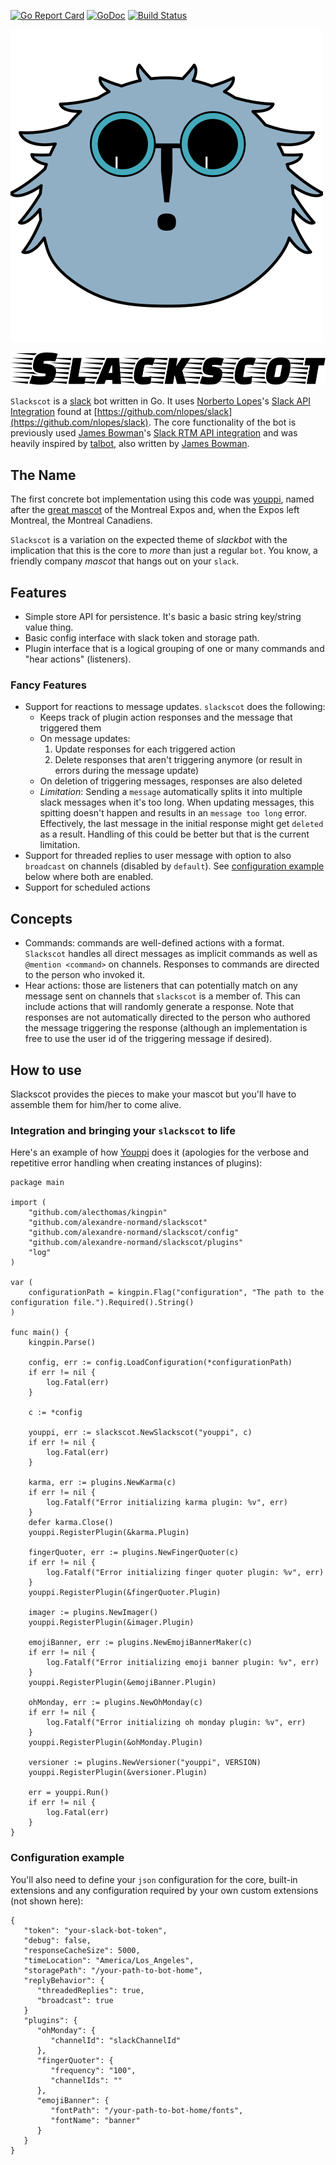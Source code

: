 [![Go Report Card](https://goreportcard.com/badge/github.com/alexandre-normand/slackscot)](https://goreportcard.com/report/github.com/alexandre-normand/slackscot)
[![GoDoc](https://godoc.org/github.com/alexandre-normand/slackscot?status.svg)](https://godoc.org/github.com/alexandre-normand/slackscot)
[![Build Status](https://travis-ci.org/alexandre-normand/slackscot.svg)](https://travis-ci.org/alexandre-normand/slackscot)

![logo.svg](logo.svg)

![name.svg](name.svg)

`Slackscot` is a [slack](https://slack.com) bot written in Go. It uses [Norberto Lopes](https://github.com/nlopes)'s [Slack API Integration](https://github.com/nlopes/slack) found at [https://github.com/nlopes/slack](https://github.com/nlopes/slack). The core functionality of the bot is previously used [James Bowman](https://github.com/james-bowman)'s [Slack RTM API integration](https://github.com/james-bowman/slack) and was heavily inspired by [talbot](https://github.com/james-bowman/talbot), also written by [James Bowman](https://github.com/james-bowman). 

The Name
--------
The first concrete bot implementation using this code was [youppi](https://github.com/alexandre-normand/youppi), named after the [great mascot](https://en.wikipedia.org/wiki/Youppi!) of the Montreal Expos and, when the Expos left Montreal, the Montreal Canadiens. 

`Slackscot` is a variation on the expected theme of _slackbot_ with the implication that this is the core to _more_ than just a regular `bot`. You know, a friendly company _mascot_ that hangs out on your `slack`. 

Features
--------

* Simple store API for persistence. It's basic a basic string key/string value thing.
* Basic config interface with slack token and storage path. 
* Plugin interface that is a logical grouping of one or many commands and "hear actions" (listeners). 

### Fancy Features

* Support for reactions to message updates. `slackscot` does the following:
	- Keeps track of plugin action responses and the message that triggered them
	- On message updates:
		1. Update responses for each triggered action
		2. Delete responses that aren't triggering anymore (or result in errors during the message update)
	- On deletion of triggering messages, responses are also deleted
	- *Limitation*: Sending a `message` automatically splits it into multiple slack messages when it's too long. When updating messages,
	  this spitting doesn't happen and results in an `message too long` error. Effectively, the last message in the initial response might get
	  `deleted` as a result. Handling of this could be better but that is the current limitation.
* Support for threaded replies to user message with option to also `broadcast` on channels (disabled by `default`). See [configuration example](#configuration-example) below where both are enabled. 
* Support for scheduled actions

Concepts
--------

* Commands: commands are well-defined actions with a format. `Slackscot` handles all direct messages as implicit commands as well as `@mention <command>` on channels. Responses to commands are directed to the person who
  invoked it.
* Hear actions: those are listeners that can potentially match on any message sent on channels that `slackscot` is a member of. This can include actions that will randomly generate a response. Note that responses
  are not automatically directed to the person who authored the message triggering the response (although an implementation is free to use the user id of the triggering message if desired). 

How to use
----------
Slackscot provides the pieces to make your mascot but you'll have to assemble them for him/her to come alive. 

### Integration and bringing your `slackscot` to life

Here's an example of how [Youppi](https://github.com/alexandre-normand/youppi) does it (apologies for the verbose and repetitive error handling when creating instances of plugins):
```
package main

import (
	"github.com/alecthomas/kingpin"
	"github.com/alexandre-normand/slackscot"
	"github.com/alexandre-normand/slackscot/config"
	"github.com/alexandre-normand/slackscot/plugins"
	"log"
)

var (
	configurationPath = kingpin.Flag("configuration", "The path to the configuration file.").Required().String()
)

func main() {
	kingpin.Parse()

	config, err := config.LoadConfiguration(*configurationPath)
	if err != nil {
		log.Fatal(err)
	}

	c := *config

	youppi, err := slackscot.NewSlackscot("youppi", c)
	if err != nil {
		log.Fatal(err)
	}

	karma, err := plugins.NewKarma(c)
	if err != nil {
		log.Fatalf("Error initializing karma plugin: %v", err)
	}
	defer karma.Close()
	youppi.RegisterPlugin(&karma.Plugin)

	fingerQuoter, err := plugins.NewFingerQuoter(c)
	if err != nil {
		log.Fatalf("Error initializing finger quoter plugin: %v", err)
	}
	youppi.RegisterPlugin(&fingerQuoter.Plugin)

	imager := plugins.NewImager()
	youppi.RegisterPlugin(&imager.Plugin)

	emojiBanner, err := plugins.NewEmojiBannerMaker(c)
	if err != nil {
		log.Fatalf("Error initializing emoji banner plugin: %v", err)
	}
	youppi.RegisterPlugin(&emojiBanner.Plugin)

	ohMonday, err := plugins.NewOhMonday(c)
	if err != nil {
		log.Fatalf("Error initializing oh monday plugin: %v", err)
	}
	youppi.RegisterPlugin(&ohMonday.Plugin)

	versioner := plugins.NewVersioner("youppi", VERSION)
	youppi.RegisterPlugin(&versioner.Plugin)

	err = youppi.Run()
	if err != nil {
		log.Fatal(err)
	}
}

```

### Configuration example

You'll also need to define your `json` configuration for the core, built-in extensions and any configuration required by your own custom extensions (not shown here):

```
{
   "token": "your-slack-bot-token",
   "debug": false,
   "responseCacheSize": 5000,
   "timeLocation": "America/Los_Angeles",
   "storagePath": "/your-path-to-bot-home",
   "replyBehavior": {
      "threadedReplies": true,
      "broadcast": true
   }
   "plugins": {
   	  "ohMonday": {
   	  	 "channelId": "slackChannelId"
   	  },
      "fingerQuoter": {
         "frequency": "100",
         "channelIds": ""
      },
      "emojiBanner": {
         "fontPath": "/your-path-to-bot-home/fonts",
         "fontName": "banner"
      }
   }
}
```
